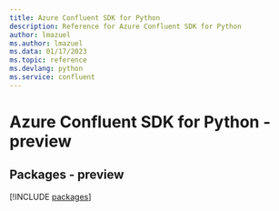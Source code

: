 ```yaml
---
title: Azure Confluent SDK for Python
description: Reference for Azure Confluent SDK for Python
author: lmazuel
ms.author: lmazuel
ms.data: 01/17/2023
ms.topic: reference
ms.devlang: python
ms.service: confluent
---
```

# Azure Confluent SDK for Python - preview
## Packages - preview
[!INCLUDE [packages](confluent-index.md)]
